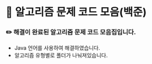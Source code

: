 # 📕 알고리즘 문제 코드 모음(백준)

### ✏️ 해결이 완료된 알고리즘 문제 코드 모음집입니다.
- Java 언어를 사용하여 해결하였습니다.
- 알고리즘 유형별로 폴더가 나눠져있습니다.